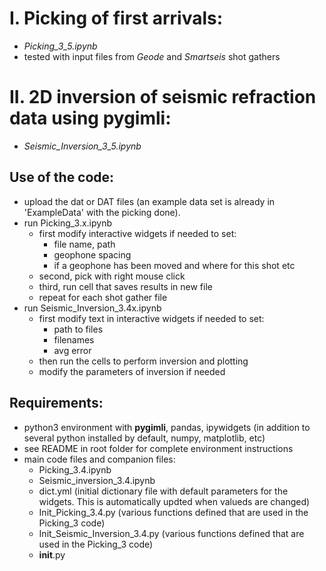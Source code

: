 # I. Picking of first arrivals: 
- *Picking_3_5.ipynb*
- tested with input files from *Geode* and *Smartseis* shot gathers

# II. 2D inversion of seismic refraction data using pygimli: 
- *Seismic_Inversion_3_5.ipynb*


Use of the code:
----------------
- upload the dat or DAT files
  (an example data set is already in 'ExampleData' with the picking done).
- run Picking_3.x.ipynb
    - first modify interactive widgets if needed to set:
        - file name, path
        - geophone spacing 
        - if a geophone has been moved and where for this shot
        etc
    - second, pick with right mouse click
    - third, run cell that saves results in new file
    - repeat for each shot gather file
- run Seismic_Inversion_3.4x.ipynb
    - first modify text in interactive widgets if needed to set:
        - path to files
        - filenames
        - avg error
    - then run the cells to perform inversion and plotting
    - modify the parameters of inversion if needed

Requirements:
------------
- python3 environment with **pygimli**, pandas, ipywidgets (in addition to several python installed by default, numpy, matplotlib, etc)
- see README in root folder for complete environment instructions 
- main code files and companion files:
    - Picking_3.4.ipynb
    - Seismic_inversion_3.4.ipynb
    - dict.yml (initial dictionary file with default parameters for the widgets. This is automatically updted when valueds are changed)
    - Init_Picking_3.4.py (various functions defined that are used in the Picking_3 code)
    - Init_Seismic_Inversion_3.4.py (various functions defined that are used in the Picking_3 code)
    - __init__.py

